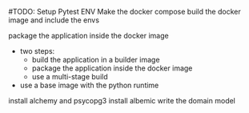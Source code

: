 #TODO:
Setup Pytest ENV
Make the docker compose build the docker image and include the envs 
 
package the application inside the docker image
* two steps: 
    * build the application in a builder image
    * package the application inside the docker image
    * use a multi-stage build
* use a base image with the python runtime

install alchemy and psycopg3
install albemic
write the domain model

